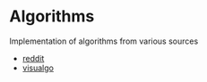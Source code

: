 # Algorithms

Implementation of algorithms from various sources

* [reddit](https://www.reddit.com/r/cscareerquestions/comments/20ahfq/heres_a_pretty_big_list_of_programming_interview/)
* [visualgo](https://visualgo.net)
